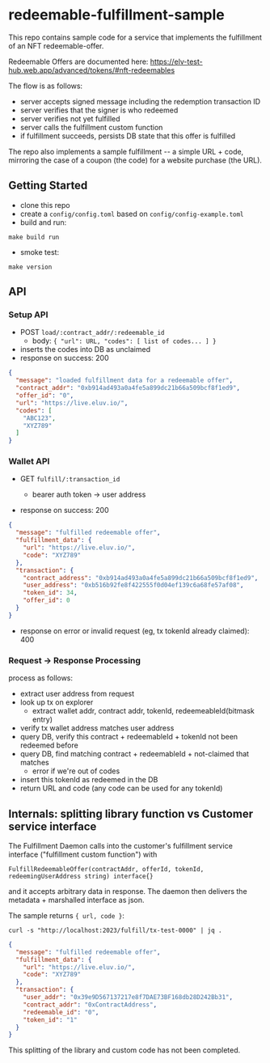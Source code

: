 # redeemable-fulfillment-sample

This repo contains sample code for a service that implements the fulfillment of an NFT redeemable-offer.

Redeemable Offers are documented here: https://elv-test-hub.web.app/advanced/tokens/#nft-redeemables

The flow is as follows:
 - server accepts signed message including the redemption transaction ID
 - server verifies that the signer is who redeemed
 - server verifies not yet fulfilled
 - server calls the fulfillment custom function
 - if fulfillment succeeds, persists DB state that this offer is fulfilled

The repo also implements a sample fulfillment -- a simple URL + code, mirroring the case of a coupon (the code) for a website purchase (the URL).


## Getting Started

- clone this repo
- create a `config/config.toml` based on `config/config-example.toml`
- build and run:
```
make build run
```
- smoke test:
```
make version
```


## API

### Setup API

- POST `load/:contract_addr/:redeemable_id`
  - body: `{ "url": URL, "codes": [ list of codes... ] }`
- inserts the codes into DB as unclaimed
- response on success: 200
```json
{
  "message": "loaded fulfillment data for a redeemable offer",
  "contract_addr": "0xb914ad493a0a4fe5a899dc21b66a509bcf8f1ed9",
  "offer_id": "0",
  "url": "https://live.eluv.io/",
  "codes": [
    "ABC123",
    "XYZ789"
  ]
}
```

### Wallet API

- GET `fulfill/:transaction_id`
  - bearer auth token -> user address

- response on success: 200
```json
{
  "message": "fulfilled redeemable offer",
  "fulfillment_data": {
    "url": "https://live.eluv.io/",
    "code": "XYZ789"
  },
  "transaction": {
    "contract_address": "0xb914ad493a0a4fe5a899dc21b66a509bcf8f1ed9",
    "user_address": "0xb516b92fe8f422555f0d04ef139c6a68fe57af08",
    "token_id": 34,
    "offer_id": 0
  }
}
```
- response on error or invalid request (eg, tx tokenId already claimed): 400


### Request -> Response Processing

process as follows:
- extract user address from request
- look up tx on explorer 
  - extract wallet addr, contract addr, tokenId, redeemeableId(bitmask entry)
- verify tx wallet address matches user address
- query DB, verify this contract + redeemableId + tokenId not been redeemed before
- query DB, find matching contract + redeemableId + not-claimed that matches 
   - error if we're out of codes
- insert this tokenId as redeemed in the DB
- return URL and code (any code can be used for any tokenId)


## Internals: splitting library function vs Customer service interface

The Fulfillment Daemon calls into the customer's fulfillment service 
interface ("fulfillment custom function") with
```
FulfillRedeemableOffer(contractAddr, offerId, tokenId, redeemingUserAddress string) interface{}
```
and it accepts arbitrary data in response.  The daemon then delivers the
metadata + marshalled interface as json.

The sample returns `{ url, code }`:

`curl -s "http://localhost:2023/fulfill/tx-test-0000" | jq .`
```json
{
  "message": "fulfilled redeemable offer",
  "fulfillment_data": {
    "url": "https://live.eluv.io/",
    "code": "XYZ789"
  },
  "transaction": {
    "user_addr": "0x39e9D567137217e8f7DAE73BF168db28D242Bb31",
    "contract_addr": "0xContractAddress",
    "redeemable_id": "0",
    "token_id": "1"
  }
}
```

This splitting of the library and custom code has not been completed.

